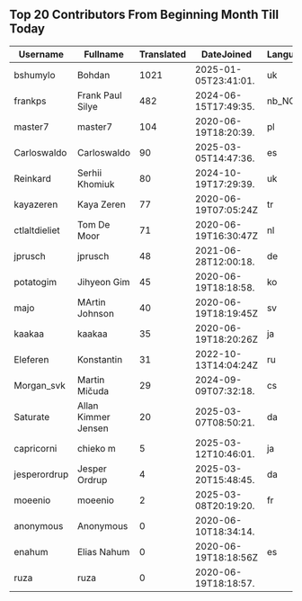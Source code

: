 ## Top 20 Contributors From Beginning Month Till Today ##
|Username|Fullname|Translated|DateJoined|Language|
|--------|--------|----------|----------|-------|
|bshumylo|Bohdan|1021|2025-01-05T23:41:01.|uk|
|frankps|Frank Paul Silye|482|2024-06-15T17:49:35.|nb_NO|
|master7|master7|104|2020-06-19T18:20:39.|pl|
|Carloswaldo|Carloswaldo|90|2025-03-05T14:47:36.|es|
|Reinkard|Serhii Khomiuk|80|2024-10-19T17:29:39.|uk|
|kayazeren|Kaya Zeren|77|2020-06-19T07:05:24Z|tr|
|ctlaltdieliet|Tom De Moor|71|2020-06-19T16:30:47Z|nl|
|jprusch|jprusch|48|2021-06-28T12:00:18.|de|
|potatogim|Jihyeon Gim|45|2020-06-19T18:18:58.|ko|
|majo|MArtin Johnson|40|2020-06-19T18:19:45Z|sv|
|kaakaa|kaakaa|35|2020-06-19T18:20:26Z|ja|
|Eleferen|Konstantin|31|2022-10-13T14:04:24Z|ru|
|Morgan_svk|Martin Mičuda|29|2024-09-09T07:32:18.|cs|
|Saturate|Allan Kimmer Jensen|20|2025-03-07T08:50:21.|da|
|capricorni|chieko m|5|2025-03-12T10:46:01.|ja|
|jesperordrup|Jesper Ordrup|4|2025-03-20T15:48:45.|da|
|moeenio|moeenio|2|2025-03-08T20:19:20.|fr|
|anonymous|Anonymous|0|2020-06-10T18:34:14.||
|enahum|Elias  Nahum|0|2020-06-19T18:18:56Z|es|
|ruza|ruza|0|2020-06-19T18:18:57.||
